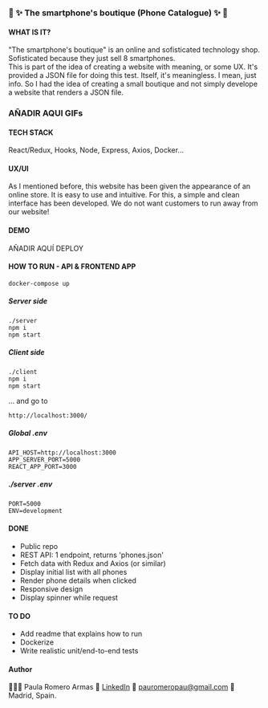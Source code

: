 ### 📱 ✨ The smartphone's boutique (Phone Catalogue) ✨ 📱

#### WHAT IS IT?

"The smartphone's boutique" is an online and sofisticated technology shop. Sofisticated because they just sell 8 smartphones.
<br>
This is part of the idea of creating a website with meaning, or some UX. It's provided a JSON file for doing this test.
Itself, it's meaningless. I mean, just info. So I had the idea of creating a small boutique and not simply develope a website that renders a JSON file.

### AÑADIR AQUI GIFs

#### TECH STACK

React/Redux, Hooks, Node, Express, Axios, Docker...

#### UX/UI

As I mentioned before, this website has been given the appearance of an online store. It is easy to use and intuitive. For this, a simple and clean interface has been developed. We do not want customers to run away from our website!

#### DEMO

AÑADIR AQUÍ DEPLOY

#### HOW TO RUN - API & FRONTEND APP

```
docker-compose up
```

##### Server side

```
./server
npm i
npm start
```

##### Client side

```
./client
npm i
npm start
```
... and go to 
```
http://localhost:3000/
```

##### Global .env

```
API_HOST=http://localhost:3000
APP_SERVER_PORT=5000
REACT_APP_PORT=3000
```

##### ./server .env

```
PORT=5000
ENV=development
```

#### DONE

- Public repo
- REST API: 1 endpoint, returns 'phones.json'
- Fetch data with Redux and Axios (or similar)
- Display initial list with all phones
- Render phone details when clicked
- Responsive design
- Display spinner while request

#### TO DO

- Add readme that explains how to run
- Dockerize
- Write realistic unit/end-to-end tests

#### Author

👩🏼‍💻 Paula Romero Armas
👤 [LinkedIn](https://www.linkedin.com/in/pauromeropau/)
📩 pauromeropau@gmail.com
📍 Madrid, Spain.
